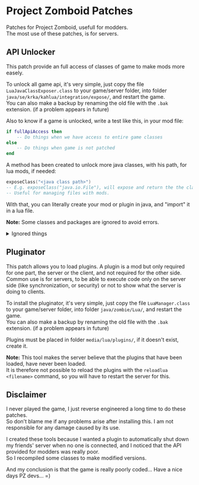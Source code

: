# Project Zomboid Patches
Patches for Project Zomboid, usefull for modders. <br>
The most use of these patches, is for servers.


## API Unlocker
This patch provide an full access of classes of game to make mods more easely.

To unlock all game api, it's very simple, just copy the file ``LuaJavaClassExposer.class`` to your game/server folder, into folder ``java/se/krka/kahlua/integration/expose/``, and restart the game.<br>
You can also make a backup by renaming the old file with the ``.bak`` extension. (if a problem appears in future)

Also to know if a game is unlocked, write a test like this, in your mod file:
```lua
if fullApiAccess then
    -- Do things when we have access to entire game classes
else
    -- Do things when game is not patched
end
```

A method has been created to unlock more java classes, with his path, for lua mods, if needed:
```lua
exposeClass("<java class path>")
-- E.g. exposeClass("java.io.File"), will expose and return the the class File.
-- Useful for managing files with mods.
```
With that, you can literally create your mod or plugin in java, and "import" it in a lua file.

**Note:** Some classes and packages are ignored to avoid errors.
<details>
  <summary>Ignored things</summary>

  **Ignored packages:**
  <ul>
    <li>org.lwjglx.opengl</li>
    <li>org.junit</li>
    <li>astar.tests</li>
    <li>zombie.iso</li>
    <li>zombie.core.opengl</li>
  </ul>


  **Ignored classes:**
  <ul>
    <li>KahluaConverterManager</li>
    <li>LuaCompiler</li>
    <li>ActionContext</li>
    <li>PacketTypes</li>
    <li>CustomPerks</li>
    <li>ItemPickerJava</li>
    <li>GameWindow</li>
    <li>ServerGUI</li>
    <li>MainScreenState</li>
    <li>ModelManager</li>
    <li>SpawnRegions</li>
    <li>\*Test\*        *(all classes that contains the word "test")*</li>
  </ul>
</details>

## Pluginator
This patch allows you to load plugins. A plugin is a mod but only required for one part, the server or the client, and not required for the other side. <br>
Common use is for servers, to be able to execute code only on the server side (like synchronization, or security) or not to show what the server is doing to clients.

To install the pluginator, it's very simple, just copy the file ``LuaManager.class`` to your game/server folder, into folder ``java/zombie/Lua/``, and restart the game. <br>
You can also make a backup by renaming the old file with the ``.bak`` extension. (if a problem appears in future)

Plugins must be placed in folder ``media/lua/plugins/``, if it doesn't exist, create it.

**Note:** This tool makes the server believe that the plugins that have been loaded, have never been loaded. <br>
It is therefore not possible to reload the plugins with the ``reloadlua <filename>`` command, so you will have to restart the server for this.


## Disclaimer
I never played the game, I just reverse engineered a long time to do these patches. <br>
So don't blame me if any problems arise after installing this. I am not responsible for any damage caused by its use.

I created these tools because I wanted a plugin to automatically shut down my friends' server when no one is connected, and I noticed that the API provided for modders was really poor. <br>
So I recompiled some classes to make modified versions.

And my conclusion is that the game is really poorly coded... Have a nice days PZ devs... =)
